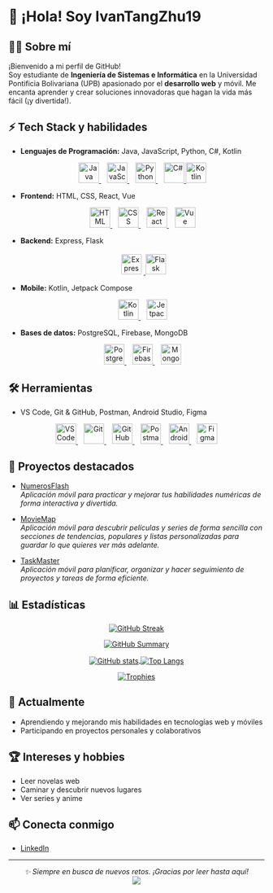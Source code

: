 # 👋 ¡Hola! Soy IvanTangZhu19

## 👨‍💻 Sobre mí
¡Bienvenido a mi perfil de GitHub!  
Soy estudiante de **Ingeniería de Sistemas e Informática** en la Universidad Pontificia Bolivariana (UPB) apasionado por el **desarrollo web** y móvil. Me encanta aprender y crear soluciones innovadoras que hagan la vida más fácil (¡y divertida!).

## ⚡ Tech Stack y habilidades
- **Lenguajes de Programación:** Java, JavaScript, Python, C#, Kotlin
  <p align="center"> 
    <a href="https://github.com/IvanTangZhu19"> 
      <img src="https://cdn.jsdelivr.net/gh/devicons/devicon/icons/java/java-original.svg" alt="Java" width="40" height="40" title="Java"/> 
    </a> &nbsp;&nbsp; 
    <a href="https://github.com/IvanTangZhu19"> 
      <img src="https://cdn.jsdelivr.net/gh/devicons/devicon/icons/javascript/javascript-original.svg" alt="JavaScript" width="40" height="40" title="JavaScript"/> 
    </a> &nbsp;&nbsp; 
    <a href="https://github.com/IvanTangZhu19"> 
      <img src="https://cdn.jsdelivr.net/gh/devicons/devicon/icons/python/python-original.svg" alt="Python" width="40" height="40" title="Python"/> 
    </a> &nbsp;&nbsp; 
    <a href="https://github.com/IvanTangZhu19"> 
      <img src="https://cdn.jsdelivr.net/gh/devicons/devicon/icons/csharp/csharp-original.svg" alt="C#" width="40" height="40" title="C#"/> 
    </a>
    <a href="https://github.com/IvanTangZhu19"> 
      <img src="https://cdn.jsdelivr.net/gh/devicons/devicon/icons/kotlin/kotlin-original.svg" alt="Kotlin" width="40" height="40" title="Kotlin"/> 
    </a>
  </p>
- **Frontend:** HTML, CSS, React, Vue
  <p align="center"> 
    <a href="https://github.com/IvanTangZhu19"> 
      <img src="https://cdn.jsdelivr.net/gh/devicons/devicon/icons/html5/html5-original.svg" alt="HTML" width="40" height="40" title="HTML"/> 
    </a> &nbsp;&nbsp; 
    <a href="https://github.com/IvanTangZhu19"> 
      <img src="https://cdn.jsdelivr.net/gh/devicons/devicon/icons/css3/css3-original.svg" alt="CSS" width="40" height="40" title="CSS"/> 
    </a> &nbsp;&nbsp; 
    <a href="https://github.com/IvanTangZhu19"> 
      <img src="https://cdn.jsdelivr.net/gh/devicons/devicon/icons/react/react-original.svg" alt="React" width="40" height="40" title="React"/> 
    </a> &nbsp;&nbsp; 
    <a href="https://github.com/IvanTangZhu19"> 
      <img src="https://cdn.jsdelivr.net/gh/devicons/devicon/icons/vuejs/vuejs-original.svg" alt="Vue" width="40" height="40" title="Vue"/> 
    </a> 
  </p>
- **Backend:** Express, Flask
  <p align="center"> 
    <a href="https://github.com/IvanTangZhu19"> 
      <img src="https://cdn.jsdelivr.net/gh/devicons/devicon/icons/express/express-original.svg" alt="Express" width="40" height="40" title="Express" style="background-color: white; border-radius: 6px; padding: 4px"/> 
    </a> 
    <a href="https://github.com/IvanTangZhu19">
      <img src="https://cdn.jsdelivr.net/gh/devicons/devicon/icons/flask/flask-original.svg" alt="Flask" width="40" height="40" title="Flask"/>
    </a>
  </p>
- **Mobile:** Kotlin, Jetpack Compose
  <p align="center"> 
    <a href="https://github.com/IvanTangZhu19"> 
      <img src="https://cdn.jsdelivr.net/gh/devicons/devicon/icons/kotlin/kotlin-original.svg" alt="Kotlin" width="40" height="40" title="Kotlin"/> 
    </a> &nbsp;&nbsp; 
    <a href="https://github.com/IvanTangZhu19"> 
      <img src="https://blogger.googleusercontent.com/img/b/R29vZ2xl/AVvXsEjC97Z8BResg5dlPqczsRCFhP6zewWX0X0e7fVPG-G7PuUZwwZVsi9OPoqJYkgqT2h0FI95SsmWzVEgpt8b8HAqFiIxZ98TFtY4lE0b8UrtVJ2HrJebRwl6C9DslsQDl9KnBIrdHS6LtkY/s1600/jetpack+compose+icon_RGB.png" alt="Jetpack Compose" width="40" height="40" title="Jetpack Compose"/> 
    </a> 
  </p>
- **Bases de datos:** PostgreSQL, Firebase, MongoDB
  <p align="center"> 
    <a href="https://github.com/IvanTangZhu19"> 
      <img src="https://cdn.jsdelivr.net/gh/devicons/devicon/icons/postgresql/postgresql-original.svg" alt="PostgreSQL" width="40" height="40" title="PostgreSQL"/> 
    </a> &nbsp;&nbsp; 
    <a href="https://github.com/IvanTangZhu19"> 
      <img src="https://cdn.jsdelivr.net/gh/devicons/devicon/icons/firebase/firebase-plain.svg" alt="Firebase" width="40" height="40" title="Firebase"/> 
    </a> &nbsp;&nbsp; <a href="https://github.com/IvanTangZhu19"> 
      <img src="https://cdn.jsdelivr.net/gh/devicons/devicon/icons/mongodb/mongodb-original.svg" alt="MongoDB" width="40" height="40" title="MongoDB"/> 
    </a> 
  </p>

## 🛠️ Herramientas

- VS Code, Git & GitHub, Postman, Android Studio, Figma
<p align="center">
  <a href="https://github.com/IvanTangZhu19">
    <img src="https://cdn.jsdelivr.net/gh/devicons/devicon/icons/vscode/vscode-original.svg" alt="VS Code" width="40" height="40" title="VS Code"/>
  </a>
  &nbsp;&nbsp;
  <a href="https://github.com/IvanTangZhu19">
    <img src="https://cdn.jsdelivr.net/gh/devicons/devicon/icons/git/git-original.svg" alt="Git" width="40" height="40" title="Git"/>
  </a>
  &nbsp;&nbsp;
  <a href="https://github.com/IvanTangZhu19">
    <img src="https://cdn.jsdelivr.net/gh/devicons/devicon/icons/github/github-original.svg" alt="GitHub" width="40" height="40" title="GitHub"/>
  </a>
  &nbsp;&nbsp;
  <a href="https://github.com/IvanTangZhu19">
    <img src="https://www.vectorlogo.zone/logos/getpostman/getpostman-icon.svg" alt="Postman" width="40" height="40" title="Postman"/>
  </a>
  &nbsp;&nbsp;
  <a href="https://github.com/IvanTangZhu19">
    <img src="https://cdn.jsdelivr.net/gh/devicons/devicon/icons/androidstudio/androidstudio-original.svg" alt="Android Studio" width="40" height="40" title="Android Studio"/>
  </a>
  &nbsp;&nbsp;
  <a href="https://github.com/IvanTangZhu19">
    <img src="https://cdn.jsdelivr.net/gh/devicons/devicon/icons/figma/figma-original.svg" alt="Figma" width="40" height="40" title="Figma"/>
  </a>
</p>



## 🚀 Proyectos destacados

- [NumerosFlash](https://github.com/IvanTangZhu19/NumerosFlash/)  
  *Aplicación móvil para practicar y mejorar tus habilidades numéricas de forma interactiva y divertida.*

- [MovieMap](https://github.com/axensz/MovieMap)  
  *Aplicación móvil para descubrir películas y series de forma sencilla con secciones de tendencias, populares y listas personalizadas para guardar lo que quieres ver más adelante.*
  
- [TaskMaster](https://github.com/IvanTangZhu19/AppGestionTareas)  
  *Aplicación móvil para planificar, organizar y hacer seguimiento de proyectos y tareas de forma eficiente.*
  
## 📊 Estadísticas

<p align="center">
  <a href="https://github.com/IvanTangZhu19">
    <img src="https://streak-stats.demolab.com?user=IvanTangZhu19&theme=blue-navy&border_radius=5.5&exclude_days=Sun%2CSat" alt="GitHub Streak"/>
  </a>
</p>
<p align="center">
 <a href="https://github.com/IvanTangZhu19">
    <img src="http://github-profile-summary-cards.vercel.app/api/cards/profile-details?username=IvanTangZhu19&theme=vision_friendly_dark" alt="GitHub Summary"/>
  </a>
</p>
<p align="center">
 <a href="https://github.com/IvanTangZhu19">
    <img align=center src="https://github-readme-stats.vercel.app/api?username=ivantangzhu19&show_icons=true&theme=blue_navy" alt="GitHub stats"/>
  </a>
 <a href="https://github.com/IvanTangZhu19">
    <img align=center src="https://github-readme-stats.vercel.app/api/top-langs/?username=ivantangzhu19&layout=donut&theme=blue_navy" alt="Top Langs"/>
  </a>
</p>
<p align="center">
 <a href="https://github.com/IvanTangZhu19">
  <img align=center src="https://github-profile-trophy.vercel.app/?username=IvanTangZhu19&margin-w=15&theme=dark_lover&title=-Followers" alt="Trophies"/>
 </a>
</p>


## 🌱 Actualmente

- Aprendiendo y mejorando mis habilidades en tecnologías web y móviles
- Participando en proyectos personales y colaborativos

## 🏆 Intereses y hobbies

- Leer novelas web
- Caminar y descubrir nuevos lugares
- Ver series y anime

## 📫 Conecta conmigo

- [LinkedIn](https://www.linkedin.com/in/ivan-tang-zhu-4016b6285/)

---

<p align="center">
 <i>✨ Siempre en busca de nuevos retos. ¡Gracias por leer hasta aquí!</i><br/>
 <a href="https://www.linkedin.com/in/ivan-tang-zhu-4016b6285/">
  <img src="https://readme-typing-svg.herokuapp.com?color=00BFFF&center=true&vCenter=true&lines=¡Feliz+codeo!+💻;Conectemos+en+LinkedIn+🚀" />
 </a>
</p>

